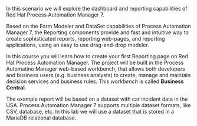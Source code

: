 In this scenario we will explore the dashboard and reporting capabilities of Red Hat Process Automation Manager 7.

Based on the Form Modeler and DataSet capabilities of Process Automation Manager 7, the Reporting components provide and fast and intuitive way to create sophisticated reports, reporting web-pages, and reporting applications, using an easy to use drag-and-drop modeler.

In this course you will learn how to create your first Reporting page on Red Hat Process Automation Manager. The project will be built in the Process Automatino Manager web-based workbench, that allows both developers and business users (e.g. business analysts) to create, manage and maintain decision services and business rules. This *workbench* is called **Business Central**.

The example report will be based on a dataset with car incident data in the USA. Process Automation Manager 7 supports multiple dataset formats, like CSV, database, etc. In this lab we will use a dataset that is stored in a MariaDB relational database.

